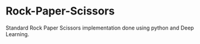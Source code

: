 # Rock-Paper-Scissors
Standard Rock Paper Scissors implementation done using python and Deep Learning.
